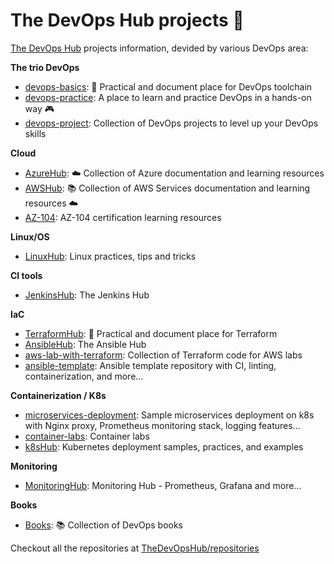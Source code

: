 # The DevOps Hub projects 🔖
[The DevOps Hub](https://github.com/thedevopshub) projects information, devided by various DevOps area:

**The trio DevOps**
- [devops-basics](https://github.com/tungbq/devops-basics): 🚀 Practical and document place for DevOps toolchain
- [devops-practice](https://github.com/tungbq/devops-practice): A place to learn and practice DevOps in a hands-on way 🎮
- [devops-project](https://github.com/tungbq/devops-project): Collection of DevOps projects to level up your DevOps skills

**Cloud**
- [AzureHub](https://github.com/TheDevOpsHub/AzureHub): ☁️ Collection of Azure documentation and learning resources
- [AWSHub](https://github.com/tungbq/AWSHub): 📚 Collection of AWS Services documentation and learning resources ☁️
- [AZ-104](https://github.com/TheDevOpsHub/AZ-104): AZ-104 certification learning resources

**Linux/OS**
- [LinuxHub](https://github.com/TheDevOpsHub/LinuxHub): Linux practices, tips and tricks

**CI tools**
- [JenkinsHub](https://github.com/TheDevOpsHub/JenkinsHub): The Jenkins Hub

**IaC**
- [TerraformHub](https://github.com/TheDevOpsHub/TerraformHub): 🚀 Practical and document place for Terraform
- [AnsibleHub](https://github.com/TheDevOpsHub/AnsibleHub): The Ansible Hub
- [aws-lab-with-terraform](https://github.com/tungbq/aws-lab-with-terraform): Collection of Terraform code for AWS labs
- [ansible-template](https://github.com/TheDevOpsHub/ansible-template): Ansible template repository with CI, linting, containerization, and more...

**Containerization / K8s**
- [microservices-deployment](https://github.com/TheDevOpsHub/microservices-deployment): Sample microservices deployment on k8s with Nginx proxy, Prometheus monitoring stack, logging features...
- [container-labs](https://github.com/TheDevOpsHub/container-labs): Container labs
- [k8sHub](https://github.com/tungbq/k8sHub): Kubernetes deployment samples, practices, and examples

**Monitoring**
- [MonitoringHub](https://github.com/TheDevOpsHub/MonitoringHub): Monitoring Hub - Prometheus, Grafana and more...

**Books**
- [Books](https://github.com/TheDevOpsHub/Books): 📚 Collection of DevOps books

Checkout all the repositories at [TheDevOpsHub/repositories](https://github.com/orgs/TheDevOpsHub/repositories)
